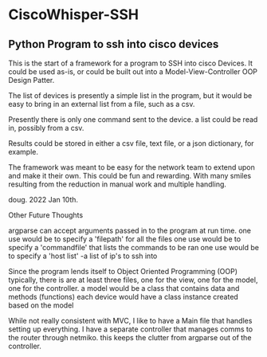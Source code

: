 # CiscoWhisper-SSH
Python Program to ssh into cisco devices
--------------------
This is the start of a framework for a program to SSH into cisco Devices.
It could be used as-is, or could be built out into a Model-View-Controller OOP Design Patter.

The list of devices is presently a simple list in the program, but it would be easy to bring in an external list from a file, such as a csv.

Presently there is only one command sent to the device. a list could be read in, possibly from a csv. 

Results could be stored in either a csv file, text file, or a json dictionary, for example.

The framework was meant to be easy for the network team to extend upon and make it their own.
This could be fun and rewarding. With many smiles resulting from the reduction in manual work and multiple handling.

doug. 2022 Jan 10th.

Other Future Thoughts

argparse can accept arguments passed in to the program at run time.
  one use would be to specify a 'filepath' for all the files
  one use would be to specify a 'commandfile' that lists the commands to be ran
  one use would be to specify a 'host list' -a list of ip's to ssh into
  
Since the program lends itself to Object Oriented Programming (OOP)
  typically, there is are at least three files, one for the view, one for the model, one for the controller.
  a model would be a class that contains data and methods (functions)
  each device would have a class instance created based on the model 
  
While not really consistent with MVC, I like to have a Main file that handles setting up everything.
  I have a separate controller that manages comms to the router through netmiko.
  this keeps the clutter from argparse out of the controller.
  
